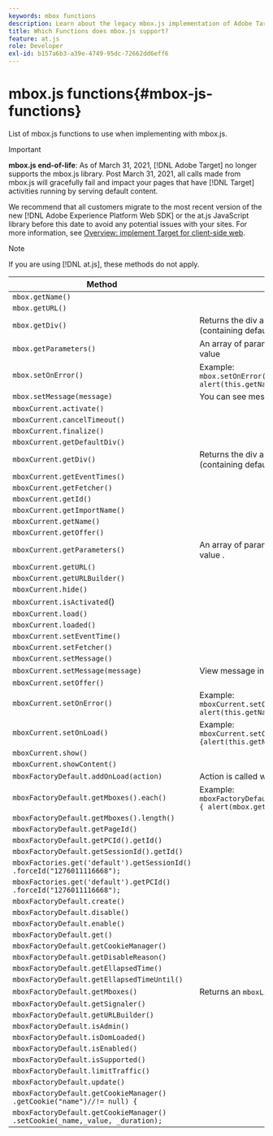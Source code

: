 ```yaml
---
keywords: mbox functions
description: Learn about the legacy mbox.js implementation of Adobe Target. Migrate to the Adobe Experience Platform Web SDK (AEP Web SDK) or to the latest version of at.js.
title: Which Functions does mbox.js support?
feature: at.js
role: Developer
exl-id: b157a6b3-a39e-4749-95dc-72662dd6eff6
---
```

# mbox.js functions{#mbox-js-functions}

List of mbox.js functions to use when implementing with mbox.js.

>[!IMPORTANT]
>
>**mbox.js end-of-life**: As of March 31, 2021, [!DNL Adobe Target] no longer supports the mbox.js library. Post March 31, 2021, all calls made from mbox.js will gracefully fail and impact your pages that have [!DNL Target] activities running by serving default content.
>
>We recommend that all customers migrate to the most recent version of the new [!DNL Adobe Experience Platform Web SDK] or the at.js JavaScript library before this date to avoid any potential issues with your sites. For more information, see [Overview: implement Target for client-side web](/help/c-implementing-target/c-implementing-target-for-client-side-web/implement-target-for-client-side-web.md).

>[!NOTE]
>
>If you are using [!DNL at.js], these methods do not apply.

| Method | Notes |
|--- |--- |
|`mbox.getName()`||
|`mbox.getURL()`||
|`mbox.getDiv()`|Returns the  div  associated with the mbox (containing default content or an offer)|
|`mbox.getParameters()`|An array of parameters with two fields, name and value|
|`mbox.setOnError()`|Example:<br>`mbox.setOnError(function() { alert(this.getName() +" had error"});`|
|`mbox.setMessage(message)`|You can see message in debug window .|
|`mboxCurrent.activate()`||
|`mboxCurrent.cancelTimeout()`||
|`mboxCurrent.finalize()`||
|`mboxCurrent.getDefaultDiv()`||
|`mboxCurrent.getDiv()`|Returns the  div  associated with the mbox (containing default content or an offer)|
|`mboxCurrent.getEventTimes()`||
|`mboxCurrent.getFetcher()`||
|`mboxCurrent.getId()`||
|`mboxCurrent.getImportName()`||
|`mboxCurrent.getName()`||
|`mboxCurrent.getOffer()`||
|`mboxCurrent.getParameters()`|An array of parameters with two fields, name and value .|
|`mboxCurrent.getURL()`||
|`mboxCurrent.getURLBuilder()`||
|`mboxCurrent.hide()`||
|`mboxCurrent.isActivated`()||
|`mboxCurrent.load()`||
|`mboxCurrent.loaded()`||
|`mboxCurrent.setEventTime()`||
|`mboxCurrent.setFetcher()`||
|`mboxCurrent.setMessage()`||
|`mboxCurrent.setMessage(message)`|View message in debug window .|
|`mboxCurrent.setOffer()`||
|`mboxCurrent.setOnError()`|Example:<br>`mboxCurrent.setOnError(function(){ alert(this.getName() +" had error"});`|
|`mboxCurrent.setOnLoad()`|Example:<br>`mboxCurrent.setOnLoad(function(){alert(this.getName()+" loaded")});`|
|`mboxCurrent.show()`||
|`mboxCurrent.showContent()`||
|`mboxFactoryDefault.addOnLoad(action)`|Action is called when page loads.|
|`mboxFactoryDefault.getMboxes().each()`|Example:<br>`mboxFactoryDefault.getMboxes().each(function() { alert(mbox.getName()) };`|
|`mboxFactoryDefault.getMboxes().length()`||
|`mboxFactoryDefault.getPageId()`||
|`mboxFactoryDefault.getPCId().getId()`||
|`mboxFactoryDefault.getSessionId().getId()`||
|`mboxFactories.get('default').getSessionId()​.forceId("1276011116668");`||
|`mboxFactories.get('default').getPCId()​.forceId("1276011116668");`||
|`mboxFactoryDefault.create()`||
|`mboxFactoryDefault.disable()`||
|`mboxFactoryDefault.enable()`||
|`mboxFactoryDefault.get()`||
|`mboxFactoryDefault.getCookieManager()`||
|`mboxFactoryDefault.getDisableReason()`||
|`mboxFactoryDefault.getEllapsedTime()`||
|`mboxFactoryDefault.getEllapsedTimeUntil()`||
|`mboxFactoryDefault.getMboxes()`|Returns an `mboxList`.|
|`mboxFactoryDefault.getSignaler()`||
|`mboxFactoryDefault.getURLBuilder()`||
|`mboxFactoryDefault.isAdmin()`||
|`mboxFactoryDefault.isDomLoaded()`||
|`mboxFactoryDefault.isEnabled()`||
|`mboxFactoryDefault.isSupported()`||
|`mboxFactoryDefault.limitTraffic()`||
|`mboxFactoryDefault.update()`||
|`mboxFactoryDefault.getCookieManager()​.getCookie("name")//!= null) {`||
|`mboxFactoryDefault.getCookieManager()​.setCookie(_name,_value, _duration);`||
